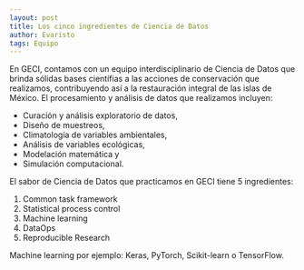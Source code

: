 ```yaml
---
layout: post
title: Los cinco ingredientes de Ciencia de Datos
author: Evaristo
tags: Equipo
---
```


En GECI, contamos con un equipo interdisciplinario de Ciencia de Datos que brinda sólidas bases
científias a las acciones de conservación que realizamos, contribuyendo así a la restauración
integral de las islas de México. El procesamiento y análisis de datos que realizamos incluyen:

- Curación y análisis exploratorio de datos,
- Diseño de muestreos,
- Climatología de variables ambientales,
- Análisis de variables ecológicas,
- Modelación matemática y
- Simulación computacional.

El sabor de Ciencia de Datos que practicamos en GECI tiene 5 ingredientes:

1. Common task framework
1. Statistical process control
1. Machine learning
1. DataOps
1. Reproducible Research

Machine learning por ejemplo: Keras, PyTorch, Scikit-learn o TensorFlow.
